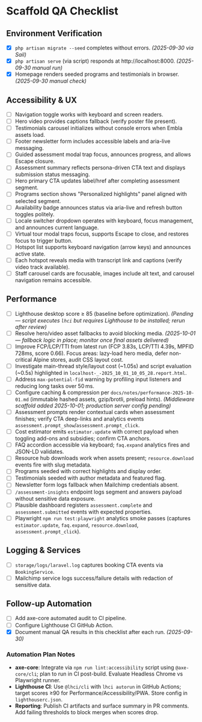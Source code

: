 # Scaffold QA Checklist

## Environment Verification
- [x] `php artisan migrate --seed` completes without errors. *(2025-09-30 via Sail)*
- [x] `php artisan serve` (via script) responds at http://localhost:8000. *(2025-09-30 manual run)*
- [x] Homepage renders seeded programs and testimonials in browser. *(2025-09-30 manual check)*

## Accessibility & UX
- [ ] Navigation toggle works with keyboard and screen readers.
- [ ] Hero video provides captions fallback (verify poster file present).
- [ ] Testimonials carousel initializes without console errors when Embla assets load.
- [ ] Footer newsletter form includes accessible labels and aria-live messaging.
- [ ] Guided assessment modal trap focus, announces progress, and allows Escape closure.
- [ ] Assessment summary reflects persona-driven CTA text and displays submission status messaging.
- [ ] Hero primary CTA updates label/href after completing assessment segment.
- [ ] Programs section shows "Personalized highlights" panel aligned with selected segment.
- [ ] Availability badge announces status via aria-live and refresh button toggles politely.
- [ ] Locale switcher dropdown operates with keyboard, focus management, and announces current language.
- [ ] Virtual tour modal traps focus, supports Escape to close, and restores focus to trigger button.
- [ ] Hotspot list supports keyboard navigation (arrow keys) and announces active state.
- [ ] Each hotspot reveals media with transcript link and captions (verify video track available).
- [ ] Staff carousel cards are focusable, images include alt text, and carousel navigation remains accessible.

## Performance
- [ ] Lighthouse desktop score ≥ 85 (baseline before optimization). *(Pending — script executes `lhci` but requires Lighthouse to be installed; rerun after review)*
- [ ] Resolve hero/video asset fallbacks to avoid blocking media. *(2025-10-01 — fallback logic in place; monitor once final assets delivered)*
- [ ] Improve FCP/LCP/TTI from latest run (FCP 3.83s, LCP/TTI 4.39s, MPFID 728ms, score 0.66). Focus areas: lazy-load hero media, defer non-critical Alpine stores, audit CSS layout cost.
- [ ] Investigate main-thread style/layout cost (~1.05s) and script evaluation (~0.5s) highlighted in `localhost-_-2025_10_01_10_05_28.report.html`.
- [ ] Address `max-potential-fid` warning by profiling input listeners and reducing long tasks over 50 ms.
- [ ] Configure caching & compression per `docs/notes/performance-2025-10-01.md` (immutable hashed assets, gzip/brotli, preload hints). *(Middleware scaffold added 2025-10-01; production server config pending)*
- [ ] Assessment prompts render contextual cards when assessment finishes; verify CTA deep-links and analytics events `assessment.prompt_show`/`assessment.prompt_click`.
- [ ] Cost estimator emits `estimator.update` with correct payload when toggling add-ons and subsidies; confirm CTA anchors.
- [ ] FAQ accordion accessible via keyboard; `faq.expand` analytics fires and JSON-LD validates.
- [ ] Resource hub downloads work when assets present; `resource.download` events fire with slug metadata.
- [ ] Programs seeded with correct highlights and display order.
- [ ] Testimonials seeded with author metadata and featured flag.
- [ ] Newsletter form logs fallback when Mailchimp credentials absent.
- [ ] `/assessment-insights` endpoint logs segment and answers payload without sensitive data exposure.
- [ ] Plausible dashboard registers `assessment.complete` and `assessment.submitted` events with expected properties.
- [ ] Playwright `npm run test:playwright` analytics smoke passes (captures `estimator.update`, `faq.expand`, `resource.download`, `assessment.prompt_click`).

## Logging & Services
- [ ] `storage/logs/laravel.log` captures booking CTA events via `BookingService`.
- [ ] Mailchimp service logs success/failure details with redaction of sensitive data.

## Follow-up Automation
- [ ] Add axe-core automated audit to CI pipeline.
- [ ] Configure Lighthouse CI GitHub Action.
- [x] Document manual QA results in this checklist after each run. *(2025-09-30)*

### Automation Plan Notes
- **axe-core**: Integrate via `npm run lint:accessibility` script using `@axe-core/cli`; plan to run in CI post-build. Evaluate Headless Chrome vs Playwright runner.
- **Lighthouse CI**: Use `@lhci/cli` with `lhci autorun` in GitHub Actions; target scores ≥90 for Performance/Accessibility/PWA. Store config in `lighthouserc.json`.
- **Reporting**: Publish CI artifacts and surface summary in PR comments. Add failing thresholds to block merges when scores drop.
